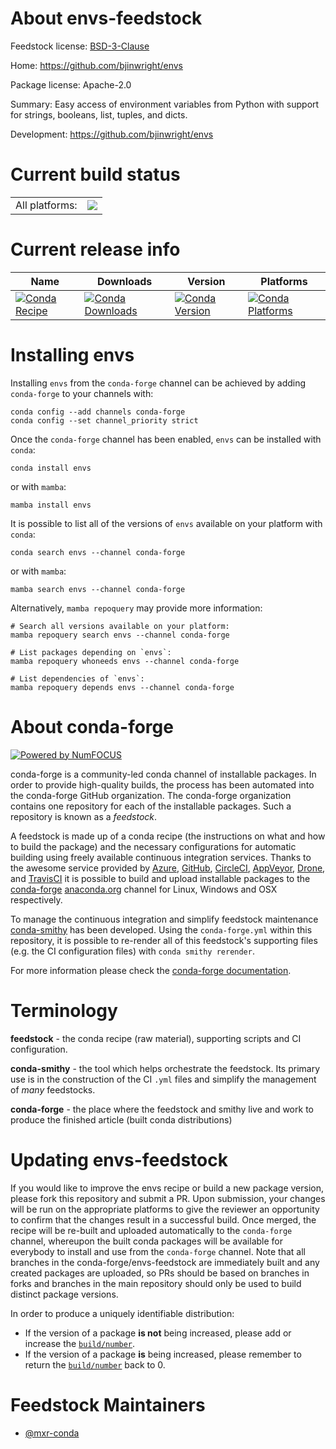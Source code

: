 About envs-feedstock
====================

Feedstock license: [BSD-3-Clause](https://github.com/conda-forge/envs-feedstock/blob/main/LICENSE.txt)

Home: https://github.com/bjinwright/envs

Package license: Apache-2.0

Summary: Easy access of environment variables from Python with support for strings, booleans, list, tuples, and dicts.

Development: https://github.com/bjinwright/envs

Current build status
====================


<table><tr><td>All platforms:</td>
    <td>
      <a href="https://dev.azure.com/conda-forge/feedstock-builds/_build/latest?definitionId=8693&branchName=main">
        <img src="https://dev.azure.com/conda-forge/feedstock-builds/_apis/build/status/envs-feedstock?branchName=main">
      </a>
    </td>
  </tr>
</table>

Current release info
====================

| Name | Downloads | Version | Platforms |
| --- | --- | --- | --- |
| [![Conda Recipe](https://img.shields.io/badge/recipe-envs-green.svg)](https://anaconda.org/conda-forge/envs) | [![Conda Downloads](https://img.shields.io/conda/dn/conda-forge/envs.svg)](https://anaconda.org/conda-forge/envs) | [![Conda Version](https://img.shields.io/conda/vn/conda-forge/envs.svg)](https://anaconda.org/conda-forge/envs) | [![Conda Platforms](https://img.shields.io/conda/pn/conda-forge/envs.svg)](https://anaconda.org/conda-forge/envs) |

Installing envs
===============

Installing `envs` from the `conda-forge` channel can be achieved by adding `conda-forge` to your channels with:

```
conda config --add channels conda-forge
conda config --set channel_priority strict
```

Once the `conda-forge` channel has been enabled, `envs` can be installed with `conda`:

```
conda install envs
```

or with `mamba`:

```
mamba install envs
```

It is possible to list all of the versions of `envs` available on your platform with `conda`:

```
conda search envs --channel conda-forge
```

or with `mamba`:

```
mamba search envs --channel conda-forge
```

Alternatively, `mamba repoquery` may provide more information:

```
# Search all versions available on your platform:
mamba repoquery search envs --channel conda-forge

# List packages depending on `envs`:
mamba repoquery whoneeds envs --channel conda-forge

# List dependencies of `envs`:
mamba repoquery depends envs --channel conda-forge
```


About conda-forge
=================

[![Powered by
NumFOCUS](https://img.shields.io/badge/powered%20by-NumFOCUS-orange.svg?style=flat&colorA=E1523D&colorB=007D8A)](https://numfocus.org)

conda-forge is a community-led conda channel of installable packages.
In order to provide high-quality builds, the process has been automated into the
conda-forge GitHub organization. The conda-forge organization contains one repository
for each of the installable packages. Such a repository is known as a *feedstock*.

A feedstock is made up of a conda recipe (the instructions on what and how to build
the package) and the necessary configurations for automatic building using freely
available continuous integration services. Thanks to the awesome service provided by
[Azure](https://azure.microsoft.com/en-us/services/devops/), [GitHub](https://github.com/),
[CircleCI](https://circleci.com/), [AppVeyor](https://www.appveyor.com/),
[Drone](https://cloud.drone.io/welcome), and [TravisCI](https://travis-ci.com/)
it is possible to build and upload installable packages to the
[conda-forge](https://anaconda.org/conda-forge) [anaconda.org](https://anaconda.org/)
channel for Linux, Windows and OSX respectively.

To manage the continuous integration and simplify feedstock maintenance
[conda-smithy](https://github.com/conda-forge/conda-smithy) has been developed.
Using the ``conda-forge.yml`` within this repository, it is possible to re-render all of
this feedstock's supporting files (e.g. the CI configuration files) with ``conda smithy rerender``.

For more information please check the [conda-forge documentation](https://conda-forge.org/docs/).

Terminology
===========

**feedstock** - the conda recipe (raw material), supporting scripts and CI configuration.

**conda-smithy** - the tool which helps orchestrate the feedstock.
                   Its primary use is in the construction of the CI ``.yml`` files
                   and simplify the management of *many* feedstocks.

**conda-forge** - the place where the feedstock and smithy live and work to
                  produce the finished article (built conda distributions)


Updating envs-feedstock
=======================

If you would like to improve the envs recipe or build a new
package version, please fork this repository and submit a PR. Upon submission,
your changes will be run on the appropriate platforms to give the reviewer an
opportunity to confirm that the changes result in a successful build. Once
merged, the recipe will be re-built and uploaded automatically to the
`conda-forge` channel, whereupon the built conda packages will be available for
everybody to install and use from the `conda-forge` channel.
Note that all branches in the conda-forge/envs-feedstock are
immediately built and any created packages are uploaded, so PRs should be based
on branches in forks and branches in the main repository should only be used to
build distinct package versions.

In order to produce a uniquely identifiable distribution:
 * If the version of a package **is not** being increased, please add or increase
   the [``build/number``](https://docs.conda.io/projects/conda-build/en/latest/resources/define-metadata.html#build-number-and-string).
 * If the version of a package **is** being increased, please remember to return
   the [``build/number``](https://docs.conda.io/projects/conda-build/en/latest/resources/define-metadata.html#build-number-and-string)
   back to 0.

Feedstock Maintainers
=====================

* [@mxr-conda](https://github.com/mxr-conda/)

